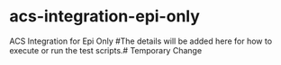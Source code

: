 # acs-integration-epi-only
ACS Integration for Epi Only
#The details will be added here for how to execute or run the test scripts.#   T e m p o r a r y   C h a n g e  
 